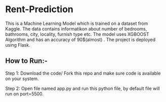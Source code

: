 # Rent-Prediction

This is a Machine Learning Model which is trained on a dataset from Kaggle. The data contains informatikon about number of bedrooms, bathrooms, city, locality, furnish type etc.
The model uses XGBOOST Algorithm and has an accuracy of 90$(almost) .
The project is deployed using Flask.

## How to Run:-

Step 1: Download the code/ Fork this repo and make sure code is available on your system.

Step 2: Open file named app.py and run this python file, by default file will run on port=5500.
